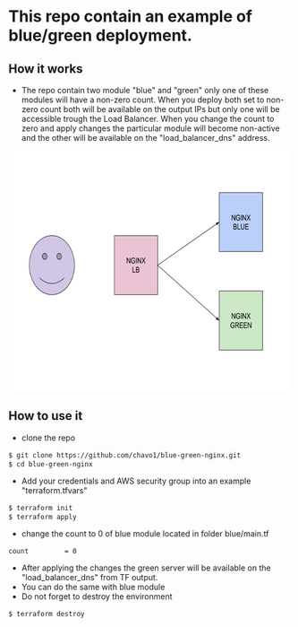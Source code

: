 # This repo contain an example of blue/green deployment.

## How it works

- The repo contain two module "blue" and "green" only one of these modules will have a non-zero count. When you deploy both set to non-zero count both will be available on the output IPs but only one will be accessible trough the Load Balancer. When you change the count to zero and apply changes the particular module will become non-active and the other will be available on the "load_balancer_dns" address.

<img src="screenshot/example.png" width="646" height="429" />

## How to use it 

- clone the repo 
```
$ git clone https://github.com/chavo1/blue-green-nginx.git
$ cd blue-green-nginx
```
- Add your credentials and AWS security group into an example "terraform.tfvars"
```
$ terraform init
$ terraform apply
```
- change the count to 0 of blue module located in folder blue/main.tf
```
count         = 0
```
- After applying the changes the green server will be available on the "load_balancer_dns" from TF output.
- You can do the same with blue module
- Do not forget to destroy the environment
```
$ terraform destroy
```



